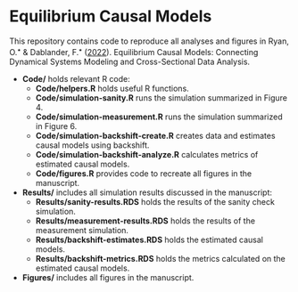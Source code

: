 # Equilibrium Causal Models
This repository contains code to reproduce all analyses and figures in Ryan, O.<sup>&#11089;</sup> & Dablander, F.<sup>&#11089;</sup> ([2022](LINK)). Equilibrium Causal Models: Connecting Dynamical Systems Modeling and Cross-Sectional Data Analysis.

- **Code/** holds relevant R code:
    - **Code/helpers.R** holds useful R functions.
    - **Code/simulation-sanity.R** runs the simulation summarized in Figure 4.
    - **Code/simulation-measurement.R** runs the simulation summarized in Figure 6.
    - **Code/simulation-backshift-create.R** creates data and estimates causal models using backshift.
    - **Code/simulation-backshift-analyze.R** calculates metrics of estimated causal models.
    - **Code/figures.R** provides code to recreate all figures in the manuscript.
- **Results/** includes all simulation results discussed in the manuscript:
    - **Results/sanity-results.RDS** holds the results of the sanity check simulation.
    - **Results/measurement-results.RDS** holds the results of the measurement simulation.
    - **Results/backshift-estimates.RDS** holds the estimated causal models.
    - **Results/backshift-metrics.RDS** holds the metrics calculated on the estimated causal models.
- **Figures/** includes all figures in the manuscript.
